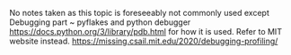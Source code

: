 No notes taken as this topic is foreseeably not commonly used except Debugging part ~ pyflakes and python debugger https://docs.python.org/3/library/pdb.html for how it is used.
Refer to MIT website instead. https://missing.csail.mit.edu/2020/debugging-profiling/